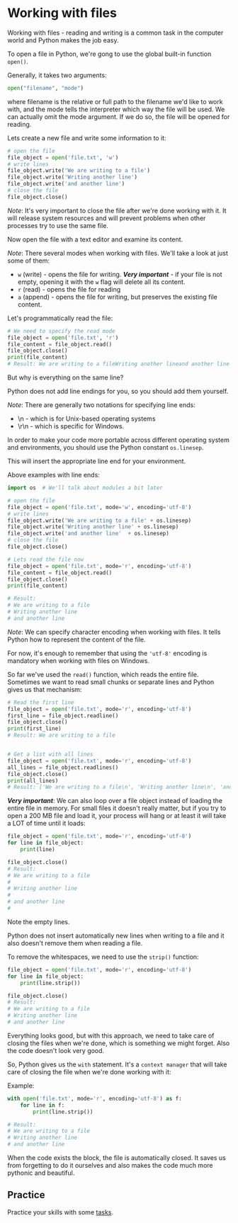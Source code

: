 # Working with files

Working with files - reading and writing is a common task in the computer world and Python makes the job easy.

To open a file in Python, we're gong to use the global built-in function `open()`.

Generally, it takes two arguments:

```python
open("filename", "mode")
```

where filename is the relative or full path to the filename we'd like to work with, and the mode tells the interpreter which way the file will be used. We can actually omit the mode argument. If we do so, the file will be opened for reading.

Lets create a new file and write some information to it:

```python
# open the file
file_object = open('file.txt', 'w')
# write lines
file_object.write('We are writing to a file')
file_object.write('Writing another line')
file_object.write('and another line')
# close the file
file_object.close()
```

*Note*: It's very important to close the file after we're done working with it. It will release system resources and will prevent problems when other processes try to use the same file.

Now open the file with a text editor and examine its content.

*Note*: There several modes when working with files. We'll take a look at just some of them:

- `w` (write) - opens the file for writing. ***Very important*** - if your file is not empty, opening it with the `w` flag will delete all its content.
- `r` (read) - opens the file for reading
- `a` (append) - opens the file for writing, but preserves the existing file content.

Let's programmatically read the file:

```python
# We need to specify the read mode
file_object = open('file.txt', 'r')
file_content = file_object.read()
file_object.close()
print(file_content)
# Result: We are writing to a fileWriting another lineand another line
```

But why is everything on the same line?

Python does not add line endings for you, so you should add them yourself.

*Note*: There are generally two notations for specifying line ends:

- \n - which is for Unix-based operating systems
- \r\n - which is specific for Windows.

In order to make your code more portable across different operating system and environments, you should use the Python constant `os.linesep`.

This will insert the appropriate line end for your environment.

Above examples with line ends:

```python
import os  # We'll talk about modules a bit later

# open the file
file_object = open('file.txt', mode='w', encoding='utf-8')
# write lines
file_object.write('We are writing to a file' + os.linesep)
file_object.write('Writing another line' + os.linesep)
file_object.write('and another line'  + os.linesep)
# close the file
file_object.close()

# Lets read the file now
file_object = open('file.txt', mode='r', encoding='utf-8')
file_content = file_object.read()
file_object.close()
print(file_content)

# Result:
# We are writing to a file
# Writing another line
# and another line
```

*Note*: We can specify character encoding when working with files. It tells Python how to represent the content of the file.

For now, it's enough to remember that using the `'utf-8'` encoding is mandatory when working with files on Windows.

So far we've used the `read()` function, which reads the entire file. Sometimes we want to read small chunks or separate lines and Python gives us that mechanism:

```python
# Read the first line
file_object = open('file.txt', mode='r', encoding='utf-8')
first_line = file_object.readline()
file_object.close()
print(first_line)
# Result: We are writing to a file


# Get a list with all lines
file_object = open('file.txt', mode='r', encoding='utf-8')
all_lines = file_object.readlines()
file_object.close()
print(all_lines)
# Result: ['We are writing to a file\n', 'Writing another line\n', 'and another line\n']
```

***Very important***: We can also loop over a file object instead of loading the entire file in memory. For small files it doesn't really matter, but if you try to open a 200 MB file and load it, your process will hang or at least it will take a LOT of time until it loads:

```python
file_object = open('file.txt', mode='r', encoding='utf-8')
for line in file_object:
    print(line)

file_object.close()
# Result:
# We are writing to a file
#
# Writing another line
#
# and another line
#
```

Note the empty lines.

Python does not insert automatically new lines when writing to a file and it also doesn't remove them when reading a file.

To remove the whitespaces, we need to use the `strip()` function:

```python
file_object = open('file.txt', mode='r', encoding='utf-8')
for line in file_object:
    print(line.strip())

file_object.close()
# Result:
# We are writing to a file
# Writing another line
# and another line
```

Everything looks good, but with this approach, we need to take care of closing the files when we're done, which is something we might forget. Also the code doesn't look very good.

So, Python gives us the `with` statement. It's a `context manager`  that will take care of closing the file when we're done working with it:

Example:

```python
with open('file.txt', mode='r', encoding='utf-8') as f:
    for line in f:
        print(line.strip())

# Result:
# We are writing to a file
# Writing another line
# and another line
```

When the code exists the block, the file is automatically closed. It saves us from forgetting to do it ourselves and also makes the code much more pythonic and beautiful.

## Practice

Practice your skills with some [tasks](Tasks.md).